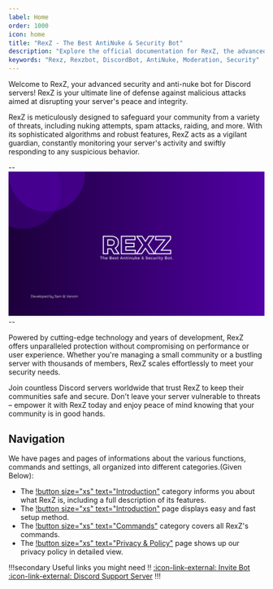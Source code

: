 ```yaml
---
label: Home
order: 1000
icon: home
title: "RexZ - The Best AntiNuke & Security Bot"
description: "Explore the official documentation for RexZ, the advanced Anti-Nuke, Security, and Moderation bot for Discord. Protect your server from raids, automate moderation, and enhance security."
keywords: "Rexz, Rexzbot, DiscordBot, AntiNuke, Moderation, Security"
---
```


Welcome to RexZ, your advanced security and anti-nuke bot for Discord servers! RexZ is your ultimate line of defense against malicious attacks aimed at disrupting your server's peace and integrity.

RexZ is meticulously designed to safeguard your community from a variety of threats, including nuking attempts, spam attacks, raiding, and more. With its sophisticated algorithms and robust features, RexZ acts as a vigilant guardian, constantly monitoring your server's activity and swiftly responding to any suspicious behavior.

--![](./img/REXZ.png)--

Powered by cutting-edge technology and years of development, RexZ offers unparalleled protection without compromising on performance or user experience. Whether you're managing a small community or a bustling server with thousands of members, RexZ scales effortlessly to meet your security needs.

Join countless Discord servers worldwide that trust RexZ to keep their communities safe and secure. Don't leave your server vulnerable to threats – empower it with RexZ today and enjoy peace of mind knowing that your community is in good hands.

## Navigation

We have pages and pages of informations about the various functions, commands and settings, all organized into different categories.(Given Below):
- The [!button size="xs" text="Introduction"](./Introduction/WhatIsRexz.md) category informs you about what RexZ is, including a full description of its features.
- The [!button size="xs" text="Introduction"](./setup.md) page displays easy and fast setup method.
- The [!button size="xs" text="Commands"](./Commands/ArtificialIntelligence/) category covers all RexZ's commands.
- The [!button size="xs" text="Privacy & Policy"](./privacypolicy.md) page shows up our privacy policy in detailed view.

!!!secondary Useful links you might need !!
[:icon-link-external: Invite Bot](https://discord.com/api/oauth2/authorize?client_id=856741116912861276&permissions=8&scope=bot%20applications.commands) <br>
[:icon-link-external: Discord Support Server](https://discord.gg/YcnBaSG8AF)
!!!
<!-- 
## Commands

[![](./img/REXZ-COMMANDS.png)](./Commands/ArtificialIntelligence/Ask.md) -->